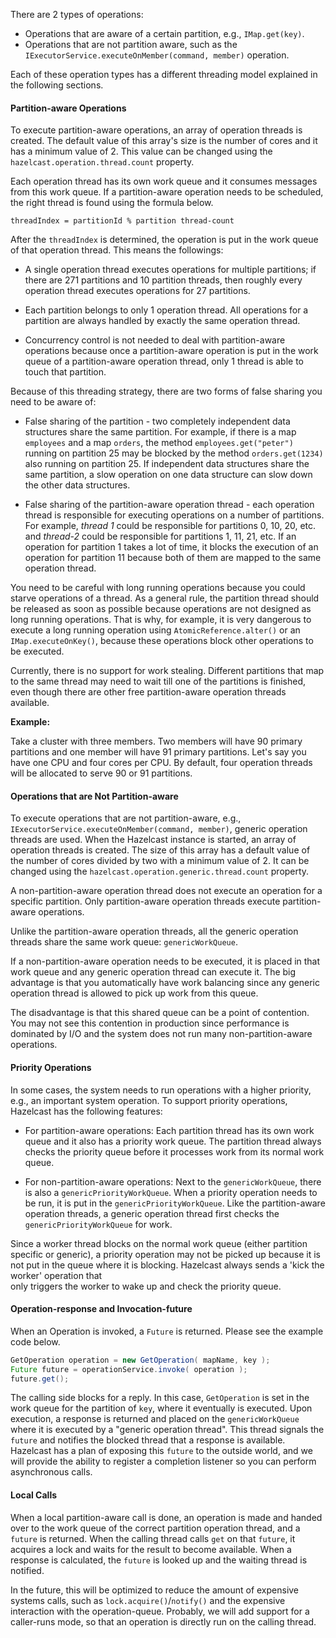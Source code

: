 
There are 2 types of operations:

* Operations that are aware of a certain partition, e.g., `IMap.get(key)`.
* Operations that are not partition aware, such as the `IExecutorService.executeOnMember(command, member)` operation.

Each of these operation types has a different threading model explained in the following sections.

#### Partition-aware Operations

To execute partition-aware operations, an array of operation threads is created. The default value of this array's size is the number of cores and it has a minimum value of 2. This value can be changed using the `hazelcast.operation.thread.count` property.

Each operation thread has its own work queue and it consumes messages from this work queue. If a partition-aware 
operation needs to be scheduled, the right thread is found using the formula below.

`threadIndex = partitionId % partition thread-count`

After the `threadIndex` is determined, the operation is put in the work queue of that operation thread. This means the followings:

 * A single operation thread executes operations for multiple partitions; if there are 271 partitions and
 10 partition threads, then roughly every operation thread executes operations for 27 partitions. 

 * Each partition belongs to only 1 operation thread. All operations for a partition are always handled by exactly the same operation thread. 

 * Concurrency control is not needed to deal with partition-aware operations because once a partition-aware
 operation is put in the work queue of a partition-aware operation thread, only 
 1 thread is able to touch that partition.

Because of this threading strategy, there are two forms of false sharing you need to be aware of:

* False sharing of the partition - two completely independent data structures share the same partition. For example, if there
 is a map `employees` and a map `orders`, the method `employees.get("peter")` running on partition 25 may be blocked
 by the method `orders.get(1234)` also running on partition 25. If independent data structures share the same partition,
 a slow operation on one data structure can slow down the other data structures.
 
* False sharing of the partition-aware operation thread - each operation thread is responsible for executing
 operations on a number of partitions. For example, *thread 1* could be responsible for partitions 0, 10, 20, etc. and *thread-2* could be responsible for partitions
 1, 11, 21, etc. If an operation for partition 1 takes a lot of time, it blocks the execution of an operation for partition
 11 because both of them are mapped to the same operation thread.

You need to be careful with long running operations because you could starve operations of a thread. 
As a general rule, the partition thread should be released as soon as possible because operations are not designed
as long running operations. That is why, for example, it is very dangerous to execute a long running operation 
using `AtomicReference.alter()` or an `IMap.executeOnKey()`, because these operations block other operations to be executed.

Currently, there is no support for work stealing. Different partitions that map to the same thread may need to wait 
till one of the partitions is finished, even though there are other free partition-aware operation threads available.

**Example:**

Take a cluster with three members. Two members will have 90 primary partitions and one member will have 91 primary partitions. Let's
say you have one CPU and four cores per CPU. By default, four operation threads will be allocated to serve 90 or 91 partitions.

#### Operations that are Not Partition-aware

To execute operations that are not partition-aware, e.g., `IExecutorService.executeOnMember(command, member)`, generic operation 
threads are used. When the Hazelcast instance is started, an array of operation threads is created. The size of this array 
has a default value of the number of cores divided by two with a minimum value of 2. It can be changed using the 
`hazelcast.operation.generic.thread.count` property. 

A non-partition-aware operation thread does not execute an operation for a specific partition. Only partition-aware
  operation threads execute partition-aware operations. 

Unlike the partition-aware operation threads, all the generic operation threads share the same work queue: `genericWorkQueue`.

If a non-partition-aware operation needs to be executed, it is placed in that work queue and any generic operation 
thread can execute it. The big advantage is that you automatically have work balancing since any generic operation 
thread is allowed to pick up work from this queue.

The disadvantage is that this shared queue can be a point of contention. You may not see this contention in 
production since performance is dominated by I/O and the system does not run many non-partition-aware operations.
 
#### Priority Operations
 
In some cases, the system needs to run operations with a higher priority, e.g., an important system operation. To support priority operations, Hazelcast has the following features:

* For partition-aware operations: Each partition thread has its own work queue and it also has a priority
  work queue. The partition thread always checks the priority queue before it processes work from its normal work queue.

* For non-partition-aware operations: Next to the `genericWorkQueue`, there is also a `genericPriorityWorkQueue`. When a priority operation
 needs to be run, it is put in the `genericPriorityWorkQueue`. Like the partition-aware operation threads, a generic
 operation thread first checks the `genericPriorityWorkQueue` for work. 
 
Since a worker thread blocks on the normal work queue (either partition specific or generic), a priority operation
may not be picked up because it is not put in the queue where it is blocking. Hazelcast always sends a 'kick the worker' operation that  
only triggers the worker to wake up and check the priority queue. 

#### Operation-response and Invocation-future

When an Operation is invoked, a `Future` is returned. Please see the example code below.

```java
GetOperation operation = new GetOperation( mapName, key );
Future future = operationService.invoke( operation );
future.get();
```

The calling side blocks for a reply. In this case, `GetOperation` is set in the work queue for the partition of `key`, where
it eventually is executed. Upon execution, a response is returned and placed on the `genericWorkQueue` where it is executed by a 
"generic operation thread". This thread signals the `future` and notifies the blocked thread that a response is available. 
Hazelcast has a plan of exposing this `future` to the outside world, and we will provide the ability to register a completion listener so you can perform asynchronous calls. 

#### Local Calls

When a local partition-aware call is done, an operation is made and handed over to the work queue of the correct partition operation thread,
and a `future` is returned. When the calling thread calls `get` on that `future`, it acquires a lock and waits for the result 
to become available. When a response is calculated, the `future` is looked up and the waiting thread is notified.  

In the future, this will be optimized to reduce the amount of expensive systems calls, such as `lock.acquire()`/`notify()` and the expensive
interaction with the operation-queue. Probably, we will add support for a caller-runs mode, so that an operation is directly run on
the calling thread.
